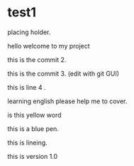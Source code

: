 # test1

placing holder. 

hello welcome to my project

this is the commit 2.

this is the commit 3. (edit with git GUI)

this is line 4 . 

learning english please help me to cover.

is this yellow word 

this is a blue pen.

this is lineing.

this is version 1.0

